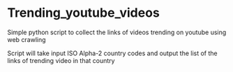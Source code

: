 # Trending_youtube_videos
Simple python script to collect the links of videos trending on youtube using web crawling 


Script will take input ISO Alpha-2 country codes and output the list of the links of trending video in that country

